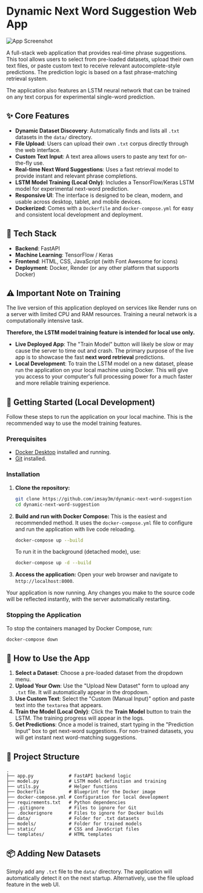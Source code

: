# Dynamic Next Word Suggestion Web App

![App Screenshot](https://awesomescreenshot.s3.amazonaws.com/image/4502693/55923982-40c9424cedf71682440728f48429e625.png?X-Amz-Algorithm=AWS4-HMAC-SHA256&X-Amz-Credential=AKIAJSCJQ2NM3XLFPVKA%2F20250812%2Fus-east-1%2Fs3%2Faws4_request&X-Amz-Date=20250812T111022Z&X-Amz-Expires=28800&X-Amz-SignedHeaders=host&X-Amz-Signature=04cc4152b1eb4bbd065e43b15f6ee1dc30c955c48ef0128becdfad29bdb400f7)

A full-stack web application that provides real-time phrase suggestions. This tool allows users to select from pre-loaded datasets, upload their own text files, or paste custom text to receive relevant autocomplete-style predictions. The prediction logic is based on a fast phrase-matching retrieval system.

The application also features an LSTM neural network that can be trained on any text corpus for experimental single-word prediction.

## ✨ Core Features

-   **Dynamic Dataset Discovery**: Automatically finds and lists all `.txt` datasets in the `data/` directory.
-   **File Upload**: Users can upload their own `.txt` corpus directly through the web interface.
-   **Custom Text Input**: A text area allows users to paste any text for on-the-fly use.
-   **Real-time Next Word Suggestions**: Uses a fast retrieval model to provide instant and relevant phrase completions.
-   **LSTM Model Training (Local Only)**: Includes a TensorFlow/Keras LSTM model for experimental next-word prediction.
-   **Responsive UI**: The interface is designed to be clean, modern, and usable across desktop, tablet, and mobile devices.
-   **Dockerized**: Comes with a `Dockerfile` and `docker-compose.yml` for easy and consistent local development and deployment.

## 🔧 Tech Stack

-   **Backend**: FastAPI
-   **Machine Learning**: TensorFlow / Keras
-   **Frontend**: HTML, CSS, JavaScript (with Font Awesome for icons)
-   **Deployment**: Docker, Render (or any other platform that supports Docker)

## ⚠️ Important Note on Training

The live version of this application deployed on services like Render runs on a server with limited CPU and RAM resources. Training a neural network is a computationally intensive task.

**Therefore, the LSTM model training feature is intended for local use only.**

-   **Live Deployed App**: The "Train Model" button will likely be slow or may cause the server to time out and crash. The primary purpose of the live app is to showcase the fast **next word retrieval** predictions.
-   **Local Development**: To train the LSTM model on a new dataset, please run the application on your local machine using Docker. This will give you access to your computer's full processing power for a much faster and more reliable training experience.

## 🚀 Getting Started (Local Development)

Follow these steps to run the application on your local machine. This is the recommended way to use the model training features.

### Prerequisites

-   [Docker Desktop](https://www.docker.com/products/docker-desktop/) installed and running.
-   [Git](https://git-scm.com/) installed.

### Installation

1.  **Clone the repository:**

    ```bash
    git clone https://github.com/imsay3m/dynamic-next-word-suggestion
    cd dynamic-next-word-suggestion
    ```

2.  **Build and run with Docker Compose:**
    This is the easiest and recommended method. It uses the `docker-compose.yml` file to configure and run the application with live code reloading.

    ```bash
    docker-compose up --build
    ```

    To run it in the background (detached mode), use:

    ```bash
    docker-compose up -d --build
    ```

3.  **Access the application:**
    Open your web browser and navigate to `http://localhost:8000`.

Your application is now running. Any changes you make to the source code will be reflected instantly, with the server automatically restarting.

### Stopping the Application

To stop the containers managed by Docker Compose, run:

```bash
docker-compose down
```

## 📝 How to Use the App

1.  **Select a Dataset**: Choose a pre-loaded dataset from the dropdown menu.
2.  **Upload Your Own**: Use the "Upload New Dataset" form to upload any `.txt` file. It will automatically appear in the dropdown.
3.  **Use Custom Text**: Select the "Custom (Manual Input)" option and paste text into the `textarea` that appears.
4.  **Train the Model (Local Only)**: Click the **Train Model** button to train the LSTM. The training progress will appear in the logs.
5.  **Get Predictions**: Once a model is trained, start typing in the "Prediction Input" box to get next-word suggestions. For non-trained datasets, you will get instant next word-matching suggestions.

## 📁 Project Structure

```
.
├── app.py             # FastAPI backend logic
├── model.py           # LSTM model definition and training
├── utils.py           # Helper functions
├── Dockerfile         # Blueprint for the Docker image
├── docker-compose.yml # Configuration for local development
├── requirements.txt   # Python dependencies
├── .gitignore         # Files to ignore for Git
├── .dockerignore      # Files to ignore for Docker builds
├── data/              # Folder for .txt datasets
├── models/            # Folder for trained models
├── static/            # CSS and JavaScript files
└── templates/         # HTML templates
```

## 📦 Adding New Datasets

Simply add any `.txt` file to the `data/` directory. The application will automatically detect it on the next startup. Alternatively, use the file upload feature in the web UI.
